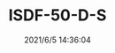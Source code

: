 ﻿---
layout: post 
title: ISDF-50-D-S
tags: ISDF SAMTEC
categories: wire-harness
overview: 
series: ISDF
part_number: 0549-1
thumb_img: 
image: static/202106/549-20210605.jpg
date: 2021/6/5 14:36:04
---



